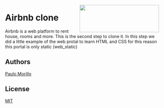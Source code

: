 <p>
<img width="260" height="90" src="https://camo.githubusercontent.com/a0c52a69dc410e983b8c63fa4aa57e83cb4157cd/68747470733a2f2f73332e616d617a6f6e6177732e636f6d2f696e7472616e65742d70726f6a656374732d66696c65732f686f6c626572746f6e7363686f6f6c2d6869676865722d6c6576656c5f70726f6772616d6d696e672b2f3236332f4842544e2d68626e622d46696e616c2e706e67" align="right">
</p>


# Airbnb clone

Airbnb is a web platform to rent house, rooms and more. This is the second step to clone it. In this step we did a little example of the web protal to learn HTML and CSS for this reason this portal is only static (web_static)

## Authors
[Paulo Morillo](https://github.com/PauloMorillo)

## License
[MIT](https://choosealicense.com/licenses/mit/)